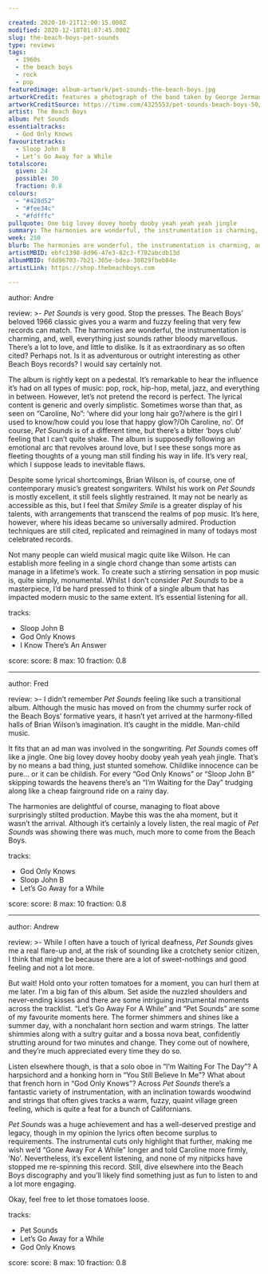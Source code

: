 ```yaml
---

created: 2020-10-21T12:00:15.000Z
modified: 2020-12-18T01:07:45.000Z
slug: the-beach-boys-pet-sounds
type: reviews
tags:
  - 1960s
  - the beach boys
  - rock
  - pop
featuredimage: album-artwork/pet-sounds-the-beach-boys.jpg
artworkCredit: features a photograph of the band taken by George Jerman at San Diego Zoo. The band members weren't exactly well behaved during the shoot and were banned for life as a result. The typeface used is Cooper Black.
artworkCreditSource: https://time.com/4325553/pet-sounds-beach-boys-50/
artist: The Beach Boys
album: Pet Sounds
essentialtracks:
  - God Only Knows
favouritetracks:
  - Sloop John B
  - Let’s Go Away for a While
totalscore:
  given: 24
  possible: 30
  fraction: 0.8
colours:
  - "#428d52"
  - "#fee34c"
  - "#fdfffc"
pullquote: One big lovey dovey hooby dooby yeah yeah yeah jingle
summary: The harmonies are wonderful, the instrumentation is charming, and, well, everything sounds rather bloody marvellous. There’s a lot to love and little to dislike. Is it as extraordinary as so often cited? Perhaps not.
week: 250
blurb: The harmonies are wonderful, the instrumentation is charming, and, well, everything sounds rather bloody marvellous. Lots to love and little to dislike.
artistMBID: ebfc1398-8d96-47e3-82c3-f782abcdb13d
albumMBID: fdd96703-7b21-365e-bdea-38029fbeb84e
artistLink: https://shop.thebeachboys.com

---
```


author: Andre

review: >-
  *Pet Sounds* is very good. Stop the presses. The Beach Boys’ beloved 1966 classic gives you a warm and fuzzy feeling that very few records can match. The harmonies are wonderful, the instrumentation is charming, and, well, everything just sounds rather bloody marvellous. There’s a lot to love, and little to dislike. Is it as extraordinary as so often cited? Perhaps not. Is it as adventurous or outright interesting as other Beach Boys records? I would say certainly not. 

  The album is rightly kept on a pedestal. It’s remarkable to hear the influence it’s had on all types of music: pop, rock, hip-hop, metal, jazz, and everything in between. However, let’s not pretend the record is perfect. The lyrical content is generic and overly simplistic. Sometimes worse than that, as seen on “Caroline, No”: ‘where did your long hair go?/where is the girl I used to know/how could you lose that happy glow?/Oh Caroline, no’. Of course, *Pet Sounds* is of a different time, but there’s a bitter ‘boys club’ feeling that I can’t quite shake. The album is supposedly following an emotional arc that revolves around love, but I see these songs more as fleeting thoughts of a young man still finding his way in life. It’s very real, which I suppose leads to inevitable flaws. 

  Despite some lyrical shortcomings, Brian Wilson is, of course, one of contemporary music’s greatest songwriters. Whilst his work on *Pet Sounds* is mostly excellent, it still feels slightly restrained. It may not be nearly as accessible as this, but I feel that *Smiley Smile* is a greater display of his talents, with arrangements that transcend the realms of pop music. It’s here, however, where his ideas became so universally admired. Production techniques are still cited, replicated and reimagined in many of todays most celebrated records. 
  
  Not many people can wield musical magic quite like Wilson. He can establish more feeling in a single chord change than some artists can manage in a lifetime’s work. To create such a stirring sensation in pop music is, quite simply, monumental. Whilst I don’t consider *Pet Sounds* to be a masterpiece, I’d be hard pressed to think of a single album that has impacted modern music to the same extent. It’s essential listening for all.

tracks:
  - Sloop John B
  - God Only Knows
  - I Know There’s An Answer

score:
  score: 8
  max: 10
  fraction: 0.8

---

author: Fred

review: >-
  I didn’t remember *Pet Sounds* feeling like such a transitional album. Although the music has moved on from the chummy surfer rock of the Beach Boys’ formative years, it hasn’t yet arrived at the harmony-filled halls of Brian Wilson’s imagination. It’s caught in the middle. Man-child music. 

  It fits that an ad man was involved in the songwriting. *Pet Sounds* comes off like a jingle. One big lovey dovey hooby dooby yeah yeah yeah jingle. That’s by no means a bad thing, just stunted somehow. Childlike innocence can be pure... or it can be childish. For every “God Only Knows” or “Sloop John B” skipping towards the heavens there’s an “I’m Waiting for the Day” trudging along like a cheap fairground ride on a rainy day.

  The harmonies are delightful of course, managing to float above surprisingly stilted production. Maybe this was the aha moment, but it wasn’t the arrival. Although it’s certainly a lovely listen, the real magic of *Pet Sounds* was showing there was much, much more to come from the Beach Boys.

tracks:
  - God Only Knows
  - Sloop John B
  - Let’s Go Away for a While

score:
  score: 8
  max: 10
  fraction: 0.8

---

author: Andrew

review: >-
  While I often have a touch of lyrical deafness, *Pet Sounds* gives me a real flare-up and, at the risk of sounding like a crotchety senior citizen, I think that might be because there are a lot of sweet-nothings and good feeling and not a lot more.

  But wait! Hold onto your rotten tomatoes for a moment, you can hurl them at me later. I’m a big fan of this album. Set aside the nuzzled shoulders and never-ending kisses and there are some intriguing instrumental moments across the tracklist. “Let’s Go Away For A While” and “Pet Sounds” are some of my favourite moments here. The former shimmers and shines like a summer day, with a nonchalant horn section and warm strings. The latter shimmies along with a sultry guitar and a bossa nova beat, confidently strutting around for two minutes and change. They come out of nowhere, and they’re much appreciated every time they do so.

  Listen elsewhere though, is that a solo oboe in “I’m Waiting For The Day”? A harpsichord and a honking horn in “You Still Believe In Me”? What about that french horn in “God Only Knows”? Across *Pet Sounds* there’s a fantastic variety of instrumentation, with an inclination towards woodwind and strings that often gives tracks a warm, fuzzy, quaint village green feeling, which is quite a feat for a bunch of Californians.

  *Pet Sounds* was a huge achievement and has a well-deserved prestige and legacy, though in my opinion the lyrics often become surplus to requirements. The instrumental cuts only highlight that further, making me wish we’d “Gone Away For A While” longer and told Caroline more firmly, ‘No’. Nevertheless, it’s excellent listening, and none of my nitpicks have stopped me re-spinning this record. Still, dive elsewhere into the Beach Boys discography and you’ll likely find something just as fun to listen to and a lot more engaging. 
  
  Okay, feel free to let those tomatoes loose.

tracks:
  - Pet Sounds
  - Let’s Go Away for a While
  - God Only Knows

score:
  score: 8
  max: 10
  fraction: 0.8